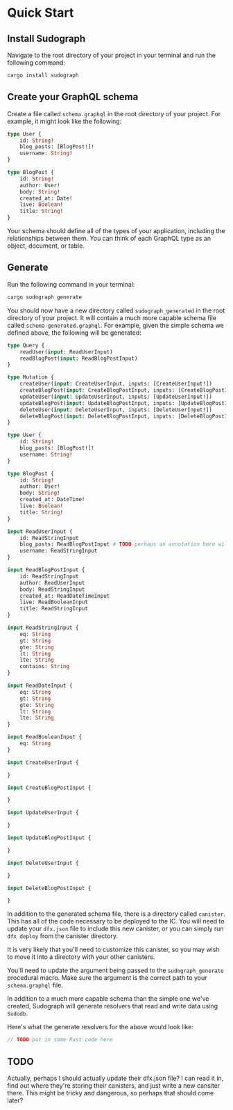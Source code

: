 # Quick Start

## Install Sudograph

Navigate to the root directory of your project in your terminal and run the following command:

```bash
cargo install sudograph
```

## Create your GraphQL schema

Create a file called `schema.graphql` in the root directory of your project. For example, it might look like the following:

```graphql
type User {
    id: String!
    blog_posts: [BlogPost!]!
    username: String!
}

type BlogPost {
    id: String!
    author: User!
    body: String!
    created_at: Date!
    live: Boolean!
    title: String!
}
```

Your schema should define all of the types of your application, including the relationships between them. You can think of each GraphQL type as an object, document, or table.

## Generate

Run the following command in your terminal:

```bash
cargo sudograph generate
```

You should now have a new directory called `sudograph_generated` in the root directory of your project. It will contain a much more capable schema file called `schema-generated.graphql`. For example, given the simple schema we defined above, the following will be generated:

```graphql
type Query {
    readUser(input: ReadUserInput)
    readBlogPost(input: ReadBlogPostInput)
}

type Mutation {
    createUser(input: CreateUserInput, inputs: [CreateUserInput!])
    createBlogPost(input: CreateBlogPostInput, inputs: [CreateBlogPostInput!])
    updateUser(input: UpdateUserInput, inputs: [UpdateUserInput!])
    updateBlogPost(input: UpdateBlogPostInput, inputs: [UpdateBlogPostInput!])
    deleteUser(input: DeleteUserInput, inputs: [DeleteUserInput!])
    deleteBlogPost(input: DeleteBlogPostInput, inputs: [DeleteBlogPostInput!])
}

type User {
    id: String!
    blog_posts: [BlogPost!]!
    username: String!
}

type BlogPost {
    id: String!
    author: User!
    body: String!
    created_at: DateTime!
    live: Boolean!
    title: String!
}

input ReadUserInput {
    id: ReadStringInput
    blog_posts: ReadBlogPostInput # TODO perhaps an annotation here will help us distinguish the type of result, singular or multiple
    username: ReadStringInput
}

input ReadBlogPostInput {
    id: ReadStringInput
    author: ReadUserInput
    body: ReadStringInput
    created_at: ReadDateTimeInput
    live: ReadBooleanInput
    title: ReadStringInput
}

input ReadStringInput {
    eq: String
    gt: String
    gte: String
    lt: String
    lte: String
    contains: String
}

input ReadDateInput {
    eq: String
    gt: String
    gte: String
    lt: String
    lte: String
}

input ReadBooleanInput {
    eq: String
}

input CreateUserInput {

}

input CreateBlogPostInput {

}

input UpdateUserInput {

}

input UpdateBlogPostInput {

}

input DeleteUserInput {

}

input DeleteBlogPostInput {

}
```

In addition to the generated schema file, there is a directory called `canister`. This has all of the code necessary to be deployed to the IC. You will need to update your `dfx.json` file to include this new canister, or you can simply run `dfx deploy` from the canister directory.

It is very likely that you'll need to customize this canister, so you may wish to move it into a directory with your other canisters.

You'll need to update the argument being passed to the `sudograph_generate` procedural macro. Make sure the argument is the correct path to your `schema.graphql` file.

In addition to a much more capable schema than the simple one we've created, Sudograph will generate resolvers that read and write data using `Sudodb`.

Here's what the generate resolvers for the above would look like:

```rust
// TODO put in some Rust code here
```

## TODO

Actually, perhaps I should actually update their dfx.json file? I can read it in, find out where they're storing their canisters, and just write a new cansiter there. This might be tricky and dangerous, so perhaps that should come later?